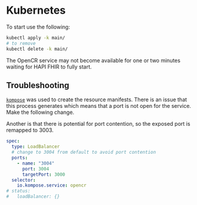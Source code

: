# Kubernetes

To start use the following:

```bash
kubectl apply -k main/
# to remove
kubectl delete -k main/
```

The OpenCR service may not become available for one or two minutes waiting for HAPI FHIR to fully start.

## Troubleshooting

[`kompose`](https://kompose.io) was used to create the resource manifests. There is an issue that this process generates which means that a port is not open for the service. Make the following change.

Another is that there is potential for port contention, so the exposed port is remapped to 3003.

```yaml
spec:
  type: LoadBalancer
  # change to 3004 from default to avoid port contention
  ports:
    - name: "3004"
      port: 3004
      targetPort: 3000
  selector:
    io.kompose.service: opencr
# status:
#   loadBalancer: {}
```
